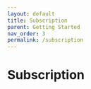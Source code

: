 ```yaml
---
layout: default
title: Subscription
parent: Getting Started
nav_order: 3
permalink: /subscription
---
```


# Subscription
